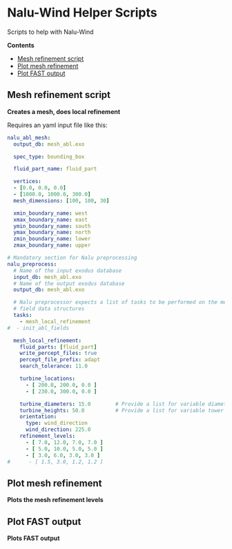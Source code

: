 # Nalu-Wind Helper Scripts

Scripts to help with Nalu-Wind

**Contents**
- [Mesh refinement script](#mesh-refinement-script)
- [Plot mesh refinement](#plot-mesh-refinement)
- [Plot FAST output](#plot-fast-output)

## Mesh refinement script
**Creates a mesh, does local refinement**

Requires an yaml input file like this:  
```yaml
nalu_abl_mesh:
  output_db: mesh_abl.exo

  spec_type: bounding_box

  fluid_part_name: fluid_part

  vertices:
  - [0.0, 0.0, 0.0]
  - [1000.0, 1000.0, 300.0]
  mesh_dimensions: [100, 100, 30]

  xmin_boundary_name: west
  xmax_boundary_name: east
  ymin_boundary_name: south
  ymax_boundary_name: north
  zmin_boundary_name: lower
  zmax_boundary_name: upper

# Mandatory section for Nalu preprocessing
nalu_preprocess:
  # Name of the input exodus database
  input_db: mesh_abl.exo
  # Name of the output exodus database
  output_db: mesh_abl.exo

  # Nalu preprocessor expects a list of tasks to be performed on the mesh and
  # field data structures
  tasks:
    - mesh_local_refinement
#  - init_abl_fields

  mesh_local_refinement:
    fluid_parts: [fluid_part]
    write_percept_files: true
    percept_file_prefix: adapt
    search_tolerance: 11.0

    turbine_locations:
      - [ 200.0, 200.0, 0.0 ]
      - [ 230.0, 300.0, 0.0 ]

    turbine_diameters: 15.0        # Provide a list for variable diameters
    turbine_heights: 50.0          # Provide a list for variable tower heights
    orientation:
      type: wind_direction
      wind_direction: 225.0
    refinement_levels:
      - [ 7.0, 12.0, 7.0, 7.0 ]
      - [ 5.0, 10.0, 5.0, 5.0 ]
      - [ 3.0, 6.0, 3.0, 3.0 ]
#      - [ 1.5, 3.0, 1.2, 1.2 ]

```

## Plot mesh refinement
**Plots the mesh refinement levels**

## Plot FAST output
**Plots FAST output**